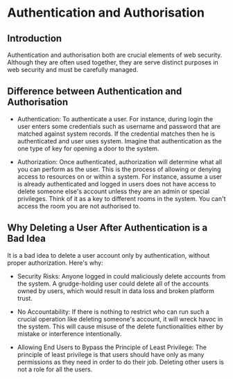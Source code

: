 # Authentication and Authorisation

## Introduction

Authentication and authorisation both are crucial elements of web security. Although they are often used together, they are serve distinct purposes in web security and must be carefully managed.

## Difference between Authentication and Authorisation

* Authentication: To authenticate a user. For instance, during login the user enters some credentials such as username and password that are matched against system records. If the credential matches then he is authenticated and user uses system. Imagine that authentication as the one type of key for opening a door to the system.

* Authorization: Once authenticated, authorization will determine what all you can perform as the user. This is the process of allowing or denying access to resources on or within a system. For instance, assume a user is already authenticated and logged in users does not have access to delete someone else's account unless they are an admin or special privileges. Think of it as a key to different rooms in the system. You can't access the room you are not authorised to.

## Why Deleting a User After Authentication is a Bad Idea
It is a bad idea to delete a user account only by authentication, without proper authorization. Here's why:

* Security Risks: Anyone logged in could maliciously delete accounts from the system. A grudge-holding user could delete all of the accounts owned by users, which would result in data loss and broken platform trust.

* No Accountability: If there is nothing to restrict who can run such a crucial operation like deleting someone's account, it will wreck havoc in the system. This will cause misuse of the delete functionalities either by mistake or interference intentionally.

* Allowing End Users to Bypass the Principle of Least Privilege: The principle of least privilege is that users should have only as many permissions as they need in order to do their job. Deleting other users is not a role for all the users.